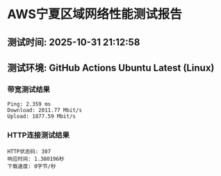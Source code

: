 # AWS宁夏区域网络性能测试报告
## 测试时间: 2025-10-31 21:12:58
## 测试环境: GitHub Actions Ubuntu Latest (Linux)

### 带宽测试结果
```
Ping: 2.359 ms
Download: 2011.77 Mbit/s
Upload: 1877.59 Mbit/s
```

### HTTP连接测试结果
```
HTTP状态码: 307
响应时间: 1.380196秒
下载速度: 0字节/秒
```

